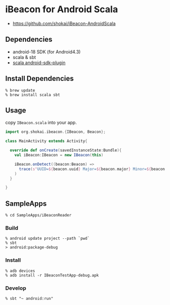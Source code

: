 iBeacon for Android Scala
=========================

- https://github.com/shokai/iBeacon-AndroidScala


Dependencies
------------
- android-18 SDK (for Android4.3)
- scala & sbt
- [scala android-sdk-plugin](https://github.com/pfn/android-sdk-plugin)


Install Dependencies
--------------------

    % brew update
    % brew install scala sbt


Usage
-----

copy `IBeacon.scala` into your app.


```scala
import org.shokai.ibeacon.{IBeacon, Beacon};
```

```scala
class MainActivity extends Activity{

  override def onCreate(savedInstanceState:Bundle){
    val iBeacon:IBeacon = new IBeacon(this)

    iBeacon.onDetect((beacon:Beacon) =>
      trace(s"UUID=${beacon.uuid} Major=${beacon.major} Minor=${beacon.minor} RSSI=${beacon.rssi}")
    )
  }

}
```


SampleApps
----------

    % cd SampleApps/iBeaconReader


### Build

    % android update project --path `pwd`
    % sbt
    > android:package-debug


### Install

    % adb devices
    % adb install -r IBeaconTestApp-debug.apk


### Develop

    % sbt "~ android:run"
